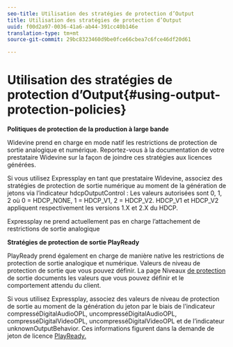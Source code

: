 ```yaml
---
seo-title: Utilisation des stratégies de protection d’Output
title: Utilisation des stratégies de protection d’Output
uuid: f00d2a97-0036-41a6-ab44-391cc40b146e
translation-type: tm+mt
source-git-commit: 29bc8323460d9be0fce66cbea7c6fce46df20d61

---
```



# Utilisation des stratégies de protection d’Output{#using-output-protection-policies}

**Politiques de protection de la production à large bande**

Widevine prend en charge en mode natif les restrictions de protection de sortie analogique et numérique. Reportez-vous à la documentation de votre prestataire Widevine sur la façon de joindre ces stratégies aux licences générées.

Si vous utilisez Expressplay en tant que prestataire Widevine, associez des stratégies de protection de sortie numérique au moment de la génération de jetons via l’indicateur hdcpOutputControl :
Les valeurs autorisées sont 0, 1, 2 où 0 = HDCP_NONE, 1 = HDCP_V1, 2 = HDCP_V2. HDCP_V1 et HDCP_V2 appliquent respectivement les versions 1.X et 2.X du HDCP.

Expressplay ne prend actuellement pas en charge l’attachement de restrictions de sortie analogique

**Stratégies de protection de sortie PlayReady**

PlayReady prend également en charge de manière native les restrictions de protection de sortie analogique et numérique. Valeurs de niveau de protection de sortie que vous pouvez définir. La page Niveaux [de protection](https://msdn.microsoft.com/en-us/library/dn468831.aspx) de sortie documents les valeurs que vous pouvez définir et le comportement attendu du client.

Si vous utilisez Expressplay, associez des valeurs de niveau de protection de sortie au moment de la génération du jeton par le biais de l’indicateur compresséDigitalAudioOPL, uncompresséDigitalAudioOPL, compresséDigitalVideoOPL, uncompresséDigitalVideoOPL et de l’indicateur unknownOutputBehavior. Ces informations figurent dans la demande de jeton de licence [PlayReady.](https://www.expressplay.com/developer/restapi/#playready-license-token-request)
